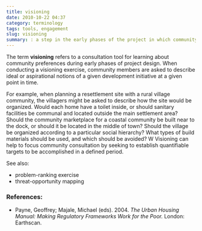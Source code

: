 ```yaml
---
title: visioning
date: 2010-10-22 04:37
category: terminology
tags: tools, engagement
slug: visioning
summary: : a step in the early phases of the project in which community members describe how they would ideally like to realize a development intervention
---
```


The term **visioning** refers to a consultation tool for learning about community preferences during early phases of project design.  When conducting a visioning exercise, community members are asked to describe ideal or aspirational notions of a given development initiative at a given point in time.  

For example, when planning a resettlement site with a rural village community, the villagers might be asked to describe how the site would be organized. Would each home have a toilet inside, or should sanitary facilities be communal and located outside the main settlement area?  Should the community marketplace for a coastal community be built near to the dock, or should it be located in the middle of town?  Should the village be organized according to a particular social hierarchy?  What types of build materials should be used, and which should be avoided?
W
Visioning can help to focus community consultation by seeking to establish quantifiable targets to be accomplished in a defined period.

See also:
* problem-ranking exercise
* threat-opportunity mapping

### References:

* Payne, Geoffrey; Majale, Michael (eds). 2004. *The Urban Housing Manual: Making Regulatory Frameworks Work for the Poor.* London: Earthscan.
